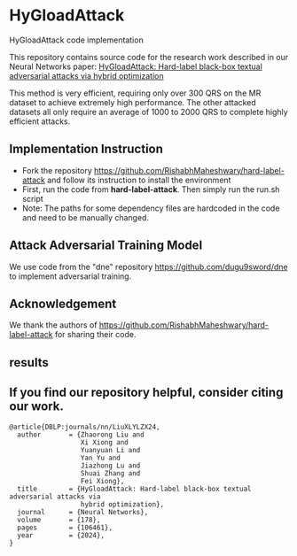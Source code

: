 # HyGloadAttack
HyGloadAttack code implementation

This repository contains source code for the research work described in our Neural Networks paper:
[HyGloadAttack: Hard-label black-box textual adversarial attacks via hybrid optimization](https://www.sciencedirect.com/science/article/abs/pii/S089360802400385X)

This method is very efficient, requiring only over 300 QRS on the MR dataset to achieve extremely high performance.  The other attacked datasets all only require an average of 1000 to 2000 QRS to complete highly efficient attacks.
## Implementation Instruction
- Fork the repository https://github.com/RishabhMaheshwary/hard-label-attack and follow its instruction to install the environment
- First, run the code from **hard-label-attack**. Then simply run the run.sh script
- Note: The paths for some dependency files are hardcoded in the code and need to be manually changed.

## Attack Adversarial Training Model
We use code from the "dne" repository https://github.com/dugu9sword/dne to implement adversarial training.

## Acknowledgement
We thank the authors of https://github.com/RishabhMaheshwary/hard-label-attack for sharing their code.

## results


## If you find our repository helpful, consider citing our work.
```
@article{DBLP:journals/nn/LiuXLYLZX24,
  author       = {Zhaorong Liu and
                  Xi Xiong and
                  Yuanyuan Li and
                  Yan Yu and
                  Jiazhong Lu and
                  Shuai Zhang and
                  Fei Xiong},
  title        = {HyGloadAttack: Hard-label black-box textual adversarial attacks via
                  hybrid optimization},
  journal      = {Neural Networks},
  volume       = {178},
  pages        = {106461},
  year         = {2024},
}
```
